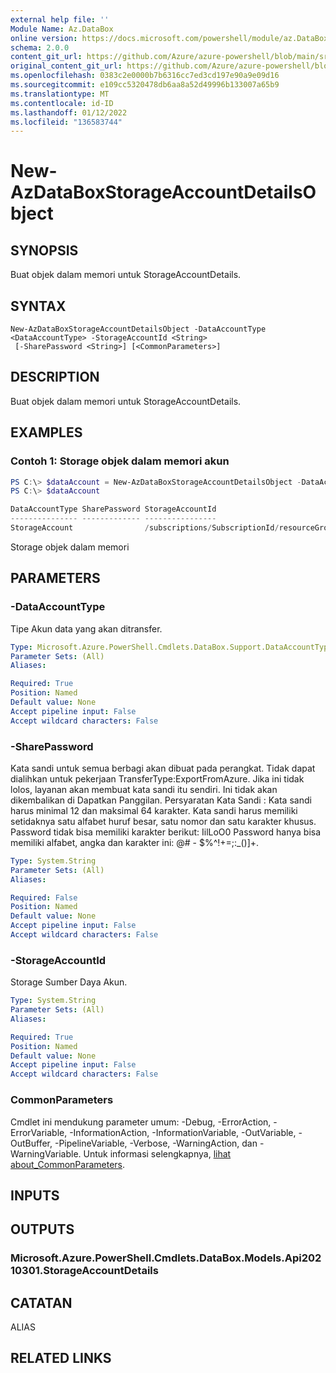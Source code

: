 ```yaml
---
external help file: ''
Module Name: Az.DataBox
online version: https://docs.microsoft.com/powershell/module/az.DataBox/new-AzDataBoxStorageAccountDetailsObject
schema: 2.0.0
content_git_url: https://github.com/Azure/azure-powershell/blob/main/src/DataBox/help/New-AzDataBoxStorageAccountDetailsObject.md
original_content_git_url: https://github.com/Azure/azure-powershell/blob/main/src/DataBox/help/New-AzDataBoxStorageAccountDetailsObject.md
ms.openlocfilehash: 0383c2e0000b7b6316cc7ed3cd197e90a9e09d16
ms.sourcegitcommit: e109cc5320478db6aa8a52d49996b133007a65b9
ms.translationtype: MT
ms.contentlocale: id-ID
ms.lasthandoff: 01/12/2022
ms.locfileid: "136583744"
---
```

# New-AzDataBoxStorageAccountDetailsObject

## SYNOPSIS
Buat objek dalam memori untuk StorageAccountDetails.

## SYNTAX

```
New-AzDataBoxStorageAccountDetailsObject -DataAccountType <DataAccountType> -StorageAccountId <String>
 [-SharePassword <String>] [<CommonParameters>]
```

## DESCRIPTION
Buat objek dalam memori untuk StorageAccountDetails.

## EXAMPLES

### Contoh 1: Storage objek dalam memori akun 
```powershell
PS C:\> $dataAccount = New-AzDataBoxStorageAccountDetailsObject -DataAccountType "StorageAccount" -StorageAccountId "/subscriptions/SubscriptionId/resourceGroups/resourceGroupName/providers/Microsoft.Storage/storageAccounts/storageAccountName"
PS C:\> $dataAccount

DataAccountType SharePassword StorageAccountId
--------------- ------------- ----------------
StorageAccount                /subscriptions/SubscriptionId/resourceGroups/resourceGroupName/providers/Microsoft.Storage/storageAccounts/storageAccountName
```

Storage objek dalam memori

## PARAMETERS

### -DataAccountType
Tipe Akun data yang akan ditransfer.

```yaml
Type: Microsoft.Azure.PowerShell.Cmdlets.DataBox.Support.DataAccountType
Parameter Sets: (All)
Aliases:

Required: True
Position: Named
Default value: None
Accept pipeline input: False
Accept wildcard characters: False
```

### -SharePassword
Kata sandi untuk semua berbagi akan dibuat pada perangkat.
Tidak dapat dialihkan untuk pekerjaan TransferType:ExportFromAzure.
Jika ini tidak lolos, layanan akan membuat kata sandi itu sendiri.
Ini tidak akan dikembalikan di Dapatkan Panggilan.
Persyaratan Kata Sandi : Kata sandi harus minimal 12 dan maksimal 64 karakter.
Kata sandi harus memiliki setidaknya satu alfabet huruf besar, satu nomor dan satu karakter khusus.
Password tidak bisa memiliki karakter berikut: IilLoO0 Password hanya bisa memiliki alfabet, angka dan karakter ini: @# \- $%^!+=;:_()]+.

```yaml
Type: System.String
Parameter Sets: (All)
Aliases:

Required: False
Position: Named
Default value: None
Accept pipeline input: False
Accept wildcard characters: False
```

### -StorageAccountId
Storage Sumber Daya Akun.

```yaml
Type: System.String
Parameter Sets: (All)
Aliases:

Required: True
Position: Named
Default value: None
Accept pipeline input: False
Accept wildcard characters: False
```

### CommonParameters
Cmdlet ini mendukung parameter umum: -Debug, -ErrorAction, -ErrorVariable, -InformationAction, -InformationVariable, -OutVariable, -OutBuffer, -PipelineVariable, -Verbose, -WarningAction, dan -WarningVariable. Untuk informasi selengkapnya, [lihat about_CommonParameters](http://go.microsoft.com/fwlink/?LinkID=113216).

## INPUTS

## OUTPUTS

### Microsoft.Azure.PowerShell.Cmdlets.DataBox.Models.Api20210301.StorageAccountDetails

## CATATAN

ALIAS

## RELATED LINKS

